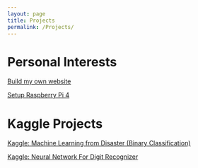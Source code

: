 ```yaml
---
layout: page
title: Projects
permalink: /Projects/
---
```

# Personal Interests
[Build my own website](../posts/build-my-own-website)

[Setup Raspberry Pi 4](../posts//posts/setup-raspberry-pi-4)

# Kaggle Projects
[Kaggle: Machine Learning from Disaster (Binary Classification)](../posts/machine-learning-from-disaster/)

[Kaggle: Neural Network For Digit Recognizer](../posts/neural-network-for-digit-recognizer/)
